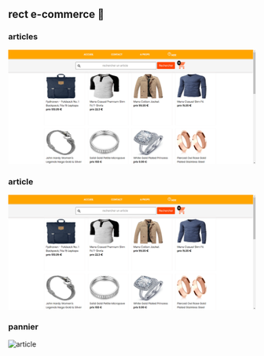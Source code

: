## rect e-commerce 📱

### articles

![articles](items.png)

### article

![article](img/items.png)

### pannier

![article](../e-commerce/p-img/cart.png)
